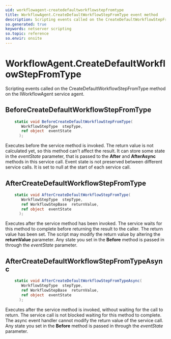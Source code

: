 ```yaml
---
uid: workflowagent-createdefaultworkflowstepfromtype
title: WorkflowAgent.CreateDefaultWorkflowStepFromType event method
description: Scripting events called on the CreateDefaultWorkflowStepFromType method on the WorkflowAgent service agent.
so.generated: true
keywords: netserver scripting
so.topic: reference
so.envir: onsite
---
```

# WorkflowAgent.CreateDefaultWorkflowStepFromType

Scripting events called on the <see cref='M:IWorkflowAgent.CreateDefaultWorkflowStepFromType'>CreateDefaultWorkflowStepFromType</see> method on the <see cref='IWorkflowAgent'>IWorkflowAgent</see>  service agent.

## BeforeCreateDefaultWorkflowStepFromType
```cs
    static void BeforeCreateDefaultWorkflowStepFromType(
       WorkflowStepType  stepType,
       ref object  eventState
      );
```
Executes before the service method is invoked.
The return value is not calculated yet, so this method can't affect the result.
It can store some state in the *eventState* parameter, that is passed to the **After** and **AfterAsync** methods in this service call.
Event state is not preserved between different service calls. It is set to null at the start of each service call.
## AfterCreateDefaultWorkflowStepFromType
```cs
    static void AfterCreateDefaultWorkflowStepFromType(
       WorkflowStepType  stepType,
       ref WorkflowStepBase  returnValue,
       ref object  eventState
      );
```
Executes after the service method has been invoked. The service waits for this method to complete before returning the result to the caller.
The return value has been set. The script may modify the return value by altering the **returnValue** parameter.
Any state you set in the **Before** method is passed in through the *eventState* parameter.
## AfterCreateDefaultWorkflowStepFromTypeAsync
```cs
    static void AfterCreateDefaultWorkflowStepFromTypeAsync(
       WorkflowStepType  stepType,
       ref WorkflowStepBase  returnValue,
       ref object  eventState
      );
```
Executes after the service method is invoked, without waiting for the call to return.
The service call is not blocked waiting for this method to complete.
The async event handler cannot modify the return value of the service call.
Any state you set in the **Before** method is passed in through the *eventState* parameter.

